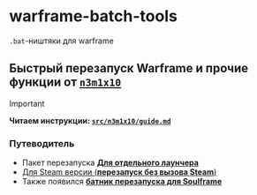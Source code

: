 # warframe-batch-tools

`.bat`-ништяки для warframe

## Быстрый перезапуск Warframe и прочие функции от [`n3m1x10`](https://github.com/N3M1X10)
> [!important]
> **Читаем инструкции: [`src/n3m1x10/guide.md`](https://github.com/N3M1X10/warframe-batch-tools/blob/main/src/n3m1x10/guide.md)**

### Путеводитель
- Пакет перезапуска [**Для отдельного лаунчера**](https://github.com/N3M1X10/warframe-batch-tools/blob/main/src/n3m1x10/restart-warframe-launcher.bat)
- [Для Steam версии (**перезапуск без вызова Steam**)](https://github.com/N3M1X10/warframe-batch-tools/blob/main/src/n3m1x10/restart-warframe-steam.bat)
- Также появился [**батник перезапуска для Soulframe**](https://github.com/N3M1X10/warframe-batch-tools/blob/main/src/n3m1x10/restart-soulframe-launcher.bat)
